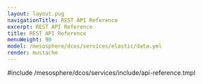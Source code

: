 ```yaml
---
layout: layout.pug
navigationTitle: REST API Reference
excerpt: REST API Reference
title: REST API Reference
menuWeight: 90
model: /mesosphere/dcos/services/elastic/data.yml
render: mustache
---
```


#include /mesosphere/dcos/services/include/api-reference.tmpl
